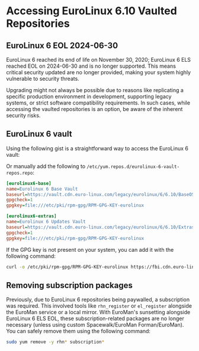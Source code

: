 # Accessing EuroLinux 6.10 Vaulted Repositories

## EuroLinux 6 EOL   2024-06-30

EuroLinux 6 reached its end of life on November 30, 2020; EuroLinux 6 ELS
reached EOL on 2024-06-30 and is no longer supported. This means critical
security updated are no longer provided, making your system highly vulnerable
to security threats.


Upgrading might not always be possible due to reasons like replicating a
specific production environment in development, supporting legacy systems, or
strict software compatibility requirements. In such cases, while accessing the
vaulted repositories is an option, be aware of the inherent security risks.


## EuroLinux 6 vault

Using the following gist is a straightforward way to access the EuroLinux 6
vault:

<script src="https://gist.github.com/AlexBaranowski/cdff6f0c45a50f16ff485813518e44b6.js"></script>

Or manually add the following to `/etc/yum.repos.d/eurolinux-6-vault-repos.repo`:

```ini
[eurolinux6-base]
name=Eurolinux 6 Base Vault
baseurl=https://vault.cdn.euro-linux.com/legacy/eurolinux/6/6.10/BaseOS/x86_64/os/
gpgcheck=1
gpgkey=file:///etc/pki/rpm-gpg/RPM-GPG-KEY-eurolinux

[eurolinux6-extras]
name=Eurolinux 6 Updates Vault
baseurl=https://vault.cdn.euro-linux.com/legacy/eurolinux/6/6.10/Extras/x86_64/os/
gpgcheck=1
gpgkey=file:///etc/pki/rpm-gpg/RPM-GPG-KEY-eurolinux
```

If the GPG key is not present on your system, you can add it with the following
command:

```bash
curl -o /etc/pki/rpm-gpg/RPM-GPG-KEY-eurolinux https://fbi.cdn.euro-linux.com/security/RPM-GPG-KEY-eurolinux
```

## Removing subscription packages

Previously, due to EuroLinux 6 repositories being paywalled, a subscription was
required. This involved tools like `rhn_register` or `el_register` alongside
the EuroMan service or a local mirror. With EuroMan's sunsetting alongside
EuroLinux 6 ELS EOL, these subscription-related packages are no longer
necessary (unless using custom Spacewalk/EuroMan Forman/EuroMan). You can
safely remove them using the following command:

```bash
sudo yum remove -y rhn* subscription*
```
